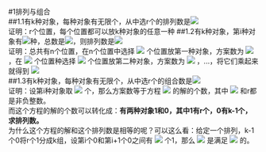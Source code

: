 #1排列与组合  
##1.1有k种对象，每种对象有无限个，从中选r个的排列数是<img src="http://latex.codecogs.com/svg.latex?k^{r}">  
证明：r个位置，每个位置都可以放k种对象的任意一种
##1.2有k种对象，第i种对象有<img src="http://latex.codecogs.com/svg.latex?n_{i}">种，总数是<img src="http://latex.codecogs.com/svg.latex?n=n_{1}+n_{2}+...+n_{k}">，则排列数是<img src="http://latex.codecogs.com/svg.latex?\frac{n!}{n_{1}!n_{1}!...n_{k}!}">  
证明：总共有n个位置，在n个位置中选择
<img src="http://latex.codecogs.com/svg.latex?n_{1}">
个位置放第一种对象，方案数为
<img src="http://latex.codecogs.com/svg.latex?C_{n}^{n_{1}}">
，在
<img src="http://latex.codecogs.com/svg.latex?n-n_{1}">
个位置种选择
<img src="http://latex.codecogs.com/svg.latex?n_{2}">
个位置放第二种对象，方案数为
<img src="http://latex.codecogs.com/svg.latex?C_{n-n_{1}}^{n_{2}}">
，...，将它们乘起来就得到
<img src="http://latex.codecogs.com/svg.latex?\frac{n!}{n_{1}!n_{1}!...n_{k}!}">  
##1.3有k种对象，每种对象有无限个，从中选r个的组合数是<img src="http://latex.codecogs.com/svg.latex?C_{r+k-1}^{r}">  
证明：设第i种对象取
<img src="http://latex.codecogs.com/svg.latex?x_{i}">
个，那么方案数等于方程
<img src="http://latex.codecogs.com/svg.latex?x_{1}+x_{2}+...+x_{k}=r">
的解的个数，其中
<img src="http://latex.codecogs.com/svg.latex?x_{i}">
和r都是非负整数。  
而这个方程的解的个数可以转化成：**有两种对象1和0，其中1有r个，0有k-1个，求排列数。**  
为什么这个方程的解和这个排列数是相等的呢？可以这么看：给定一个排列，k-1个0将r个1分成k组，设第i个0和第i+1个0之间有
<img src="http://latex.codecogs.com/svg.latex?x_{i}">
个1，那么
<img src="http://latex.codecogs.com/svg.latex?x_{1},x_{2},...,x_{k}">
是满足
<img src="http://latex.codecogs.com/svg.latex?x_{1}+x_{2}+...+x_{k}=r">
的。  
